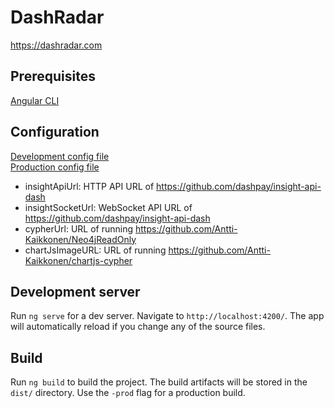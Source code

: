 # DashRadar
https://dashradar.com

## Prerequisites
[Angular CLI](https://github.com/angular/angular-cli)

## Configuration
[Development config file](src/environments/environment.ts)  
[Production config file](src/environments/environment.prod.ts)

* insightApiUrl: HTTP API URL of https://github.com/dashpay/insight-api-dash
* insightSocketUrl: WebSocket API URL of https://github.com/dashpay/insight-api-dash
* cypherUrl: URL of running https://github.com/Antti-Kaikkonen/Neo4jReadOnly
* chartJsImageURL: URL of running https://github.com/Antti-Kaikkonen/chartjs-cypher

## Development server

Run `ng serve` for a dev server. Navigate to `http://localhost:4200/`. The app will automatically reload if you change any of the source files.

## Build

Run `ng build` to build the project. The build artifacts will be stored in the `dist/` directory. Use the `-prod` flag for a production build.
